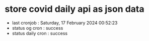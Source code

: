 # store covid daily api as json data

- last cronjob : Saturday, 17 February 2024 00:52:23
- status og cron : success
- status daily cron : success
      
      